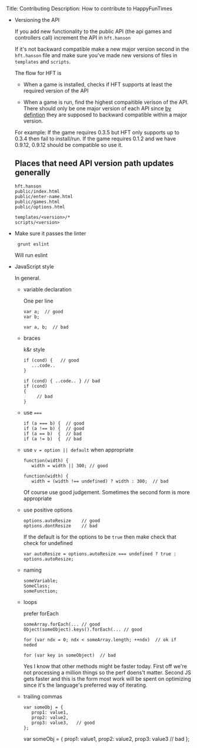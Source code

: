 Title: Contributing
Description: How to contribute to HappyFunTimes

*   Versioning the API

    If you add new functionality to the public API (the api games and controllers call) increment
    the API in `hft.hanson`

    If it's not backward compatible make a new major version second in the `hft.hanson` file
    and make sure you've made new versions of files in `templates` and `scripts`.

    The flow for HFT is

    *   When a game is installed, checks if HFT supports at least the required version of the API

    *   When a game is run, find the highest compaitible verison of the API. There should only be
        one major version of each API since [by defintion](http://semver.org) they are supposed to
        backward compatible within a major version.

    For example: If the game requires 0.3.5 but HFT only supports up to 0.3.4 then fail to install/run.
    If the game requires 0.1.2 and we have 0.9.12, 0.9.12 should be compatible so use it.

    Places that need API version path updates generally
    ---------------------------------------------------

        hft.hanson
        public/index.html
        public/enter-name.html
        public/games.html
        public/options.html

        templates/<version>/*
        scripts/<version>

*   Make sure it passes the linter

         grunt eslint

    Will run eslint

*   JavaScript style

    In general.

    *   variable declaration

        One per line

            var a;  // good
            var b;

            var a, b;  // bad


    *   braces

        k&r style

            if (cond) {   // good
               ...code..
            }

            if (cond) { ..code.. } // bad
            if (cond)
            {
                 // bad
            }

    *   use `===`

            if (a === b) {  // good
            if (a !== b) {  // good
            if (a == b)  {  // bad
            if (a != b)  {  // bad

    *   use `v = option || default` when appropriate

            function(width) {
               width = width || 300; // good

            function(width) {
               width = (width !== undefined) ? width : 300;  // bad

        Of course use good judgement. Sometimes the second form is more appropriate

    *   use positive options

            options.autoResize    // good
            options.dontResize    // bad

        If the default is for the options to be `true` then make check that check for
        undefined

            var autoResize = options.autoResize === undefined ? true : options.autoResize;

    *   naming

            someVariable;
            SomeClass;
            someFunction;

    *   loops

        prefer forEach

            someArray.forEach(... // good
            Object(someObject).keys().forEach(... // good

            for (var ndx = 0; ndx < someArray.length; ++ndx)  // ok if neded

            for (var key in someObject)  // bad

        Yes I know that other methods might be faster today. First off we're not processing
        a million things so the perf doens't matter. Second JS gets faster and this is
        the form most work will be spent on optimizing since it's the language's preferred
        way of iterating.

    *   trailing commas

            var someObj = {
               prop1: value1,
               prop2: value2,
               prop3: value3,   // good
            };

           var someObj = {
              prop1: value1,
              prop2: value2,
              prop3: value3     // bad
           };

